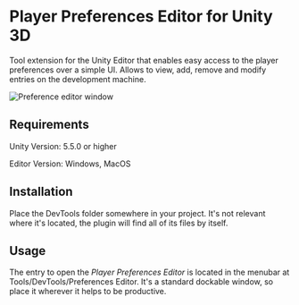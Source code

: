 # Player Preferences Editor for Unity 3D

Tool extension for the Unity Editor that enables easy access to the player preferences over a simple UI. Allows to view, add, remove and modify entries on the development machine.

![Preference editor window](https://www.bgranzow.de/downloads/PlayerPrefsEditor_light.png)

## Requirements

Unity Version: 5.5.0 or higher

Editor Version: Windows, MacOS

## Installation

Place the DevTools folder somewhere in your project. It's not relevant where it's located, the plugin will find all of its files by itself.

## Usage

The entry to open the _Player Preferences Editor_ is located in the menubar at Tools/DevTools/Preferences Editor. It's a standard dockable window, so place it wherever it helps to be productive.
